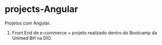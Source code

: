 # projects-Angular
Projetos com Angular.

01. Front End de e-commerce = projeto realizado dentro do Bootcamp da Unimed BH na DIO.
